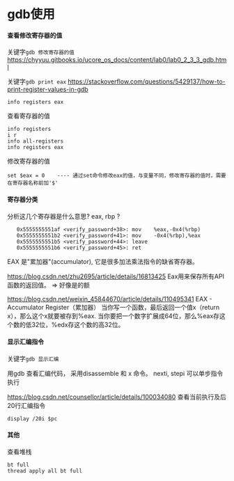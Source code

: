 # gdb使用

#### 查看修改寄存器的值

关键字`gdb 修改寄存器的值`
https://chyyuu.gitbooks.io/ucore_os_docs/content/lab0/lab0_2_3_3_gdb.html

关键字`gdb print eax`
https://stackoverflow.com/questions/5429137/how-to-print-register-values-in-gdb
```
info registers eax
```

查看寄存器的值
```
info registers
i r
info all-registers
info registers eax
```

修改寄存器的值
```
set $eax = 0    ---- 通过set命令修改eax的值，与变量不同，修改寄存器的值时，需要在寄存器名称前加'$'
```

#### 寄存器分类

分析这几个寄存器是什么意思?
eax, rbp ?
```
   0x5555555551af <verify_password+38>: mov    %eax,-0x4(%rbp)
   0x5555555551b2 <verify_password+41>: mov    -0x4(%rbp),%eax
   0x5555555551b5 <verify_password+44>: leave
   0x5555555551b6 <verify_password+45>: ret
```

EAX 是"累加器"(accumulator), 它是很多加法乘法指令的缺省寄存器。

https://blog.csdn.net/zhu2695/article/details/16813425
Eax用来保存所有API函数的返回值。 => 好像是的额

https://blog.csdn.net/weixin_45844670/article/details/110495341
EAX - Accumulator Register（累加器）
当你写一个函数，最后返回一个值x（return x），那么这个x就要被存到%eax.
当你要把一个数字扩展成64位，那么%eax存这个数的低32位，%edx存这个数的高32位。

#### 显示汇编指令

关键字`gdb 显示汇编`

用gdb 查看汇编代码， 采用disassemble 和 x 命令。 nexti, stepi 可以单步指令执行

https://blog.csdn.net/counsellor/article/details/100034080
查看当前执行及后20行汇编指令
```
display /20i $pc
```


#### 其他

查看堆栈
```
bt full
thread apply all bt full
```
